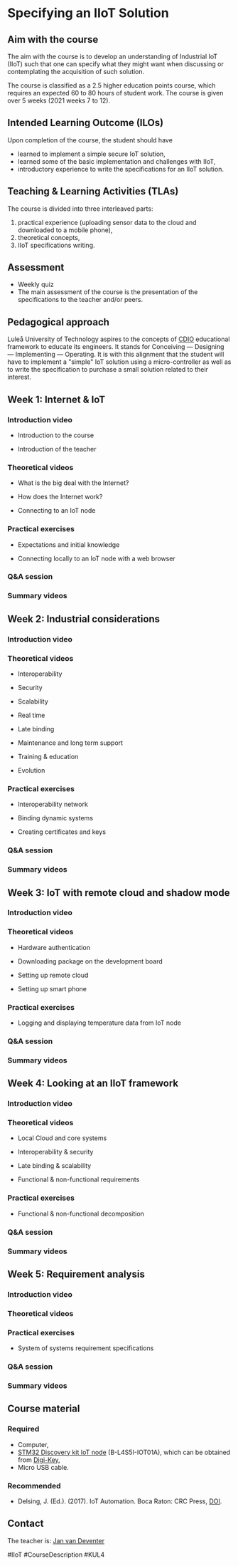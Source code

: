 
# Specifying an IIoT Solution

## Aim with the course
The aim with the course is to develop an understanding of Industrial IoT (IIoT) such that one can specify what they might want when discussing or contemplating the acquisition of such solution.

The course is classified as a 2.5 higher education points course, which requires an expected 60 to 80 hours of student work.
The course is given over 5 weeks (2021 weeks 7 to 12).

## Intended Learning Outcome (ILOs)
Upon completion of the course, the student should have
- learned to implement a simple secure IoT solution,
- learned some of the basic implementation and challenges with IIoT,
- introductory experience to write the specifications for an IIoT solution.

## Teaching & Learning Activities (TLAs)
The course is divided into three interleaved parts:
1. practical experience (uploading sensor data to the cloud and downloaded to a mobile phone),
2. theoretical concepts,
3. IIoT specifications writing.

## Assessment
- Weekly quiz
- The main assessment of the course is the presentation of the specifications to the teacher and/or peers.

## Pedagogical approach
Luleå University of Technology aspires to the concepts of [CDIO](http://www.cdio.org)  educational framework to educate its engineers. It stands for Conceiving — Designing — Implementing — Operating. It is with this alignment that the student will have to implement a "simple" IoT solution using a micro-controller as well as to write the specification to purchase a small solution related to their interest.

## Week 1: Internet & IoT

### Introduction video

- Introduction to the course

- Introduction of the teacher

### Theoretical videos

- What is the big deal with the Internet?

- How does the Internet work?

- Connecting to an IoT node

### Practical exercises

- Expectations and initial knowledge

- Connecting locally to an IoT node with a web browser

### Q&A session

### Summary videos

## Week 2: Industrial considerations

### Introduction video

### Theoretical videos

- Interoperability 

- Security

- Scalability

- Real time

- Late binding

- Maintenance and long term support

- Training & education

- Evolution

### Practical exercises

- Interoperability network

- Binding dynamic systems

- Creating certificates and keys

### Q&A session

### Summary videos

## Week 3: IoT with remote cloud and shadow mode

### Introduction video

### Theoretical videos

- Hardware authentication

- Downloading package on the development board

- Setting up remote cloud

- Setting up smart phone

### Practical exercises

- Logging and displaying temperature data from IoT node

### Q&A session

### Summary videos

## Week 4: Looking at an IIoT framework

### Introduction video

### Theoretical videos

- Local Cloud and core systems

- Interoperability & security

- Late binding & scalability 

- Functional & non-functional requirements

### Practical exercises

- Functional & non-functional decomposition 

### Q&A session

### Summary videos

## Week 5: Requirement analysis

### Introduction video

### Theoretical videos

### Practical exercises

- System of systems requirement specifications

### Q&A session

### Summary videos


## Course material
### Required
- Computer,
- [STM32 Discovery kit IoT node](https://www.st.com/en/evaluation-tools/b-l4s5i-iot01a.html) (B-L4S5I-IOT01A), which can be obtained from [Digi-Key](https://www.digikey.se/product-detail/en/stmicroelectronics/B-L4S5I-IOT01A/497-B-L4S5I-IOT01A-ND/12395902),
- Micro USB cable.
### Recommended
- Delsing, J. (Ed.). (2017). IoT Automation. Boca Raton: CRC Press, [DOI](https://doi.org/10.1201/9781315367897).

## Contact
The teacher is: [Jan van Deventer](https://www.ltu.se/staff/d/deventer-1.9887?l=en)


#IIoT #CourseDescription #KUL4